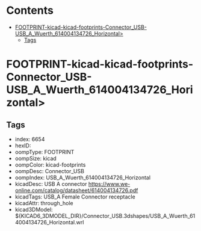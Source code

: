 



Contents
========

* [FOOTPRINT-kicad-kicad-footprints-Connector_USB-USB_A_Wuerth_614004134726_Horizontal>](#footprint-kicad-kicad-footprints-connector_usb-usb_a_wuerth_614004134726_horizontal)
	* [Tags](#tags)

# FOOTPRINT-kicad-kicad-footprints-Connector_USB-USB_A_Wuerth_614004134726_Horizontal>

## Tags

- index: 6654
- hexID: 
- oompType: FOOTPRINT
- oompSize: kicad
- oompColor: kicad-footprints
- oompDesc: Connector_USB
- oompIndex: USB_A_Wuerth_614004134726_Horizontal
- kicadDesc: USB A connector https://www.we-online.com/catalog/datasheet/614004134726.pdf
- kicadTags: USB_A Female Connector receptacle
- kicadAttr: through_hole
- kicad3DModel: ${KICAD6_3DMODEL_DIR}/Connector_USB.3dshapes/USB_A_Wuerth_614004134726_Horizontal.wrl
